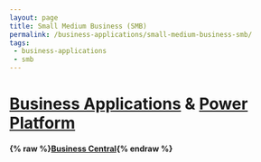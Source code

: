 ```yaml
---
layout: page
title: Small Medium Business (SMB)
permalink: /business-applications/small-medium-business-smb/
tags:
 - business-applications
 - smb
---
```


# [Business Applications](https://docs.microsoft.com/en-us/dynamics365/) & [Power Platform](https://docs.microsoft.com/en-us/power-platform/)

#### {% raw %}[Business Central](business-central){% endraw %}
